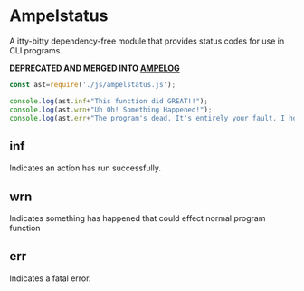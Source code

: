 # Ampelstatus

A itty-bitty dependency-free module that provides status codes for use in CLI programs.

**DEPRECATED AND MERGED INTO [AMPELOG](ampelog)**

```js
const ast=require('./js/ampelstatus.js');

console.log(ast.inf+"This function did GREAT!!");
console.log(ast.wrn+"Uh Oh! Something Happened!");
console.log(ast.err+"The program's dead. It's entirely your fault. I hope you're happy.");
```

## inf
Indicates an action has run successfully. 

## wrn
Indicates something has happened that could effect normal program function

## err
Indicates a fatal error.
